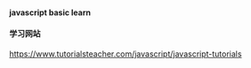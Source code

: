 #### javascript basic learn
#### 学习网站
https://www.tutorialsteacher.com/javascript/javascript-tutorials
